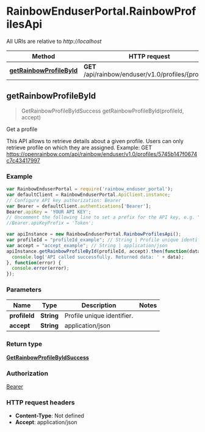 # RainbowEnduserPortal.RainbowProfilesApi

All URIs are relative to *http://localhost*

Method | HTTP request | Description
------------- | ------------- | -------------
[**getRainbowProfileById**](RainbowProfilesApi.md#getRainbowProfileById) | **GET** /api/rainbow/enduser/v1.0/profiles/{profileId} | Get a profile



## getRainbowProfileById

> GetRainbowProfileByIdSuccess getRainbowProfileById(profileId, accept)

Get a profile

This API allows to retrieve details about a given profile.       Users can only retrieve profile on which they are assigned.       Example: GET https://openrainbow.com/api/rainbow/enduser/v1.0/profiles/5745b147f0674c7c43417997

### Example

```javascript
var RainbowEnduserPortal = require('rainbow_enduser_portal');
var defaultClient = RainbowEnduserPortal.ApiClient.instance;
// Configure API key authorization: Bearer
var Bearer = defaultClient.authentications['Bearer'];
Bearer.apiKey = 'YOUR API KEY';
// Uncomment the following line to set a prefix for the API key, e.g. "Token" (defaults to null)
//Bearer.apiKeyPrefix = 'Token';

var apiInstance = new RainbowEnduserPortal.RainbowProfilesApi();
var profileId = "profileId_example"; // String | Profile unique identifier.
var accept = "accept_example"; // String | application/json
apiInstance.getRainbowProfileById(profileId, accept).then(function(data) {
  console.log('API called successfully. Returned data: ' + data);
}, function(error) {
  console.error(error);
});

```

### Parameters



Name | Type | Description  | Notes
------------- | ------------- | ------------- | -------------
 **profileId** | **String**| Profile unique identifier. | 
 **accept** | **String**| application/json | 

### Return type

[**GetRainbowProfileByIdSuccess**](GetRainbowProfileByIdSuccess.md)

### Authorization

[Bearer](../README.md#Bearer)

### HTTP request headers

- **Content-Type**: Not defined
- **Accept**: application/json

